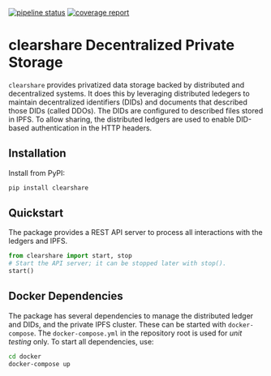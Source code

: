[![pipeline status](https://gitlab.com/clearos/clearfoundation/clearshare/badges/master/pipeline.svg)](https://gitlab.com/clearos/clearfoundation/clearshare/commits/master) [![coverage report](https://gitlab.com/clearos/clearfoundation/clearshare/badges/master/coverage.svg)](https://gitlab.com/clearos/clearfoundation/clearshare/commits/master)

# clearshare Decentralized Private Storage

`clearshare` provides privatized data storage backed by distributed and
decentralized systems. It does this by leveraging distributed ledegers to maintain
decentralized identifiers (DIDs) and documents that described those DIDs
(called DDOs). The DIDs are configured to described files stored in IPFS. To allow
sharing, the distributed ledgers are used to enable DID-based authentication
in the HTTP headers.

## Installation

Install from PyPI:

```bash
pip install clearshare
```

## Quickstart

The package provides a REST API server to process all interactions with the
ledgers and IPFS.

```python
from clearshare import start, stop
# Start the API server; it can be stopped later with stop().
start()
```

## Docker Dependencies

The package has several dependencies to manage the distributed ledger and DIDs,
and the private IPFS cluster. These can be started with `docker-compose`. The
`docker-compose.yml` in the repository root is used for *unit testing* only. To
start all dependencies, use:

```bash
cd docker
docker-compose up
```
